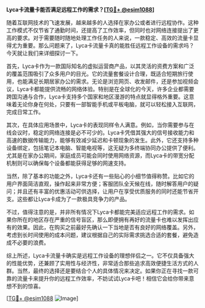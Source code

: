**Lyca卡流量卡能否满足远程工作的需求？[[TG💪+ @esim1088](https://t.me/s/esim1088)]**

随着互联网技术的飞速发展，越来越多的人选择在家办公或者进行远程协作。这种工作模式不仅节省了通勤时间，还提高了工作效率，但同时也对网络连接提出了更高的要求。对于需要随时随地处理工作任务的人来说，一款稳定、高效的流量卡显得尤为重要。那么问题来了，Lyca卡流量卡真的能胜任远程工作设备的需求吗？今天就让我们来详细探讨一下。

首先，Lyca卡作为一款国际知名的虚拟运营商产品，以其灵活的资费方案和广泛的覆盖范围吸引了众多用户的目光。它的流量套餐设计合理，既适合短期旅行使用，也能满足长期居家办公的需求。无论是浏览网页、收发邮件，还是参加视频会议，Lyca卡都能提供流畅的网络体验。特别是在全球化的今天，许多企业都需要跨国沟通与合作，Lyca卡支持多个国家和地区漫游的特点就显得格外重要。这意味着无论你身在何处，只要有一部智能手机或平板电脑，就可以轻松接入互联网，完成日常工作。

其次，在具体应用场景中，Lyca卡的表现同样令人满意。例如，当你需要参与在线会议时，稳定的网络连接是必不可少的。Lyca卡凭借其强大的信号接收能力和高速的数据传输能力，能够有效减少延迟和卡顿现象的发生。此外，它还支持多种设备绑定，包括笔记本电脑、智能电视等，这无疑为多终端协同办公提供了便利。尤其是在家办公期间，家庭成员可能会同时使用网络资源，而Lyca卡的带宽分配机制则可以确保每个设备都能获得足够的网速支持。

当然，除了基本的功能之外，Lyca卡还有一些贴心的小细节值得称赞。比如它的用户界面简洁直观，操作起来非常方便；客服团队全天候在线，随时解答用户的疑问；并且还有丰富的优惠活动可供选择，让用户在享受优质服务的同时还能节省开支。这些都让Lyca卡成为了一款极具竞争力的产品。

不过，值得注意的是，并非所有情况下Lyca卡都能完美适应远程工作的需求。如果你所在的地区存在严重的信号盲区，那么即便拥有再好的流量卡也难以发挥出应有的效果。因此，在购买之前最好先确认一下当地是否有良好的网络覆盖。另外，考虑到长时间使用的成本问题，建议根据自己的实际需求挑选合适的套餐，避免造成不必要的浪费。

综上所述，Lyca卡流量卡确实是远程工作设备的理想伴侣之一。它不仅具备强大的性能优势，还兼顾了实用性与经济性，非常适合那些追求高效便捷生活方式的人群。当然，最终的选择还是要结合个人的具体情况来决定。如果你正在寻找一款可靠的流量卡来提升你的远程工作效率，不妨试试Lyca卡吧！相信它会给你带来意想不到的惊喜。

[[TG💪+ @esim1088](https://t.me/s/esim1088) ![Image](https://i.postimg.cc/4NQfJmqS/Snipaste-2025-05-13-00-14-12.png)]